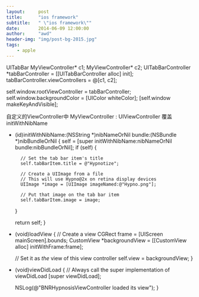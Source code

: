 ```yaml
---
layout:     post
title:      "ios framework"
subtitle:   " \"ios framework\""
date:       2014-06-09 12:00:00
author:     "awd"
header-img: "img/post-bg-2015.jpg"
tags:
    - apple
---
```

UITabBar
MyViewController* c1;
MyViewController* c2;
UITabBarController *tabBarController = [[UITabBarController alloc] init];
tabBarController.viewControllers = @[c1, c2];

self.window.rootViewController = tabBarController;
self.window.backgroundColor = [UIColor whiteColor];
[self.window makeKeyAndVisible];



自定义的ViewController中
MyViewController : UIViewController
覆盖initWithNibName
- (id)initWithNibName:(NSString *)nibNameOrNil bundle:(NSBundle *)nibBundleOrNil
{
    self = [super initWithNibName:nibNameOrNil bundle:nibBundleOrNil];
    if (self) {

        // Set the tab bar item's title
        self.tabBarItem.title = @"Hypnotize";

        // Create a UIImage from a file
        // This will use Hypno@2x on retina display devices
        UIImage *image = [UIImage imageNamed:@"Hypno.png"];

        // Put that image on the tab bar item
        self.tabBarItem.image = image;
    }

    return self;
}

- (void)loadView
{
    // Create a view
    CGRect frame = [UIScreen mainScreen].bounds;
    CustomView *backgroundView = [[CustomView alloc] initWithFrame:frame];

    // Set it as *the* view of this view controller
    self.view = backgroundView;
}

- (void)viewDidLoad
{
    // Always call the super implementation of viewDidLoad
    [super viewDidLoad];

    NSLog(@"BNRHypnosisViewController loaded its view");
}